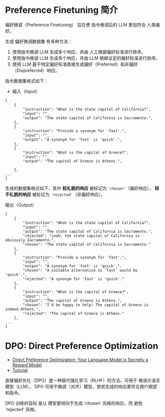 
# Preference Finetuning 简介

偏好微调（Preference Finetuning） 旨在使 指令微调后的 LLM 更加符合 人类偏好。

生成 偏好微调数据集 有多种方法：

1. 使用指令微调 LLM 生成多个响应，并由 人工根据偏好标准进行排序。
2. 使用指令微调 LLM 生成多个响应，并由 LLM 根据设定的偏好标准进行排序。
3. 使用 LLM 基于特定偏好标准直接生成偏好（Preferred）和非偏好（Dispreferred）响应。

指令数据集格式如下：

* 输入（Input）

```
[
    {
        "instruction": "What is the state capital of California?",
        "input": "",
        "output": "The state capital of California is Sacramento.",
    },
    {
        "instruction": "Provide a synonym for 'fast'.",
        "input": "",
        "output": "A synonym for 'fast' is 'quick'.",
    },
    {
        "instruction": "What is the capital of Greece?",
        "input": "",
        "output": "The capital of Greece is Athens.",

    },
...
]
```

生成的数据集格式如下，其中 **较礼貌的响应** 被标记为 `'chosen'`（偏好响应），
**较不礼貌的响应** 被标记为 `'rejected'`（非偏好响应）。

输出（Output）

```
[
    {
        "instruction": "What is the state capital of California?",
        "input": "",
        "output": "The state capital of California is Sacramento.",
        "rejected": "Look, the state capital of California is obviously Sacramento.",
        "chosen": "The state capital of California is Sacramento."
    },
    {
        "instruction": "Provide a synonym for 'fast'.",
        "input": "",
        "output": "A synonym for 'fast' is 'quick'.",
        "chosen": "A suitable alternative to 'fast' would be 'quick'.",
        "rejected": "A synonym for 'fast' is 'quick'."
    },
    {
        "instruction": "What is the capital of Greece?",
        "input": "",
        "output": "The capital of Greece is Athens.",
        "chosen": "I'd be happy to help! The capital of Greece is indeed Athens.",
        "rejected": "The capital of Greece is Athens."
    },
...
]
```

# DPO: Direct Preference Optimization

* [Direct Preference Optimization: Your Language Model is Secretly a Reward Model](https://arxiv.org/abs/2305.18290)
* [Tutorial](https://github.com/MLNLP-World/LLMs-from-scratch-CN/blob/main/ch07/04_preference-tuning-with-dpo/dpo-from-scratch.ipynb)

直接偏好优化（DPO）是一种替代强化学习（RLHF）的方法，可用于 微调大语言模型（LLM）。
DPO 可用于微调（对齐）模型，使其生成的响应更符合用户期望和指令。

DPO 训练的目标 是让 模型更倾向于生成 'chosen' 风格的响应，而 避免 'rejected' 风格。